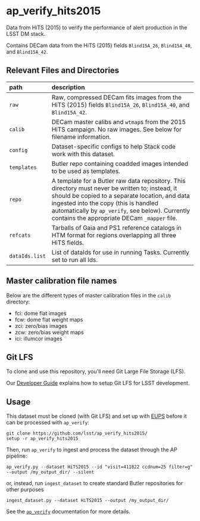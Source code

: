 # ap_verify_hits2015

Data from HiTS (2015) to verify the performance of alert production in the LSST DM stack.

Contains DECam data from the HiTS (2015) fields `Blind15A_26`, `Blind15A_40`, and `Blind15A_42`.

Relevant Files and Directories
-----
path                  | description
:---------------------|:-----------------------------
`raw`                 | Raw, compressed DECam fits images from the HiTS (2015) fields `Blind15A_26`, `Blind15A_40`, and `Blind15A_42`.
`calib`               | DECam master calibs and `wtmap`s from the 2015 HiTS campaign. No raw images. See below for filename information.
`config`              | Dataset-specific configs to help Stack code work with this dataset.
`templates`           | Butler repo containing coadded images intended to be used as templates.
`repo`                | A template for a Butler raw data repository. This directory must never be written to; instead, it should be copied to a separate location, and data ingested into the copy (this is handled automatically by `ap_verify`, see below). Currently contains the appropriate DECam `_mapper` file.
`refcats`             | Tarballs of Gaia and PS1 reference catalogs in HTM format for regions overlapping all three HiTS fields.
`dataIds.list`        | List of dataIds for use in running Tasks. Currently set to run all Ids.

Master calibration file names
-----------------------------

Below are the different types of master calibration files in the `calib` directory:

* fci: dome flat images
* fcw: dome flat weight maps
* zci: zero/bias images
* zcw: zero/bias weight maps
* ici: illumcor images

Git LFS
-------

To clone and use this repository, you'll need Git Large File Storage (LFS).

Our [Developer Guide](http://developer.lsst.io/en/latest/tools/git_lfs.html) explains how to setup Git LFS for LSST development.

Usage
-----

<!-- TODO: replace with just links to Sphinx labels `ap-verify-datasets-install` and `ap-verify-running` once those docs are published -->

This dataset must be cloned (with Git LFS) and set up with [EUPS](https://developer.lsst.io/stack/eups-tutorial.html) before it can be processed with `ap_verify`:

    git clone https://github.com/lsst/ap_verify_hits2015/
    setup -r ap_verify_hits2015

Then, run `ap_verify` to ingest and process the dataset through the AP pipeline:

    ap_verify.py --dataset HiTS2015 --id "visit=411822 ccdnum=25 filter=g" --output /my_output_dir/ --silent

or, instead, run `ingest_dataset` to create standard Butler repositories for other purposes

    ingest_dataset.py --dataset HiTS2015 --output /my_output_dir/

See the [`ap_verify`](https://github.com/lsst-dm/ap_verify/) documentation for more details.
